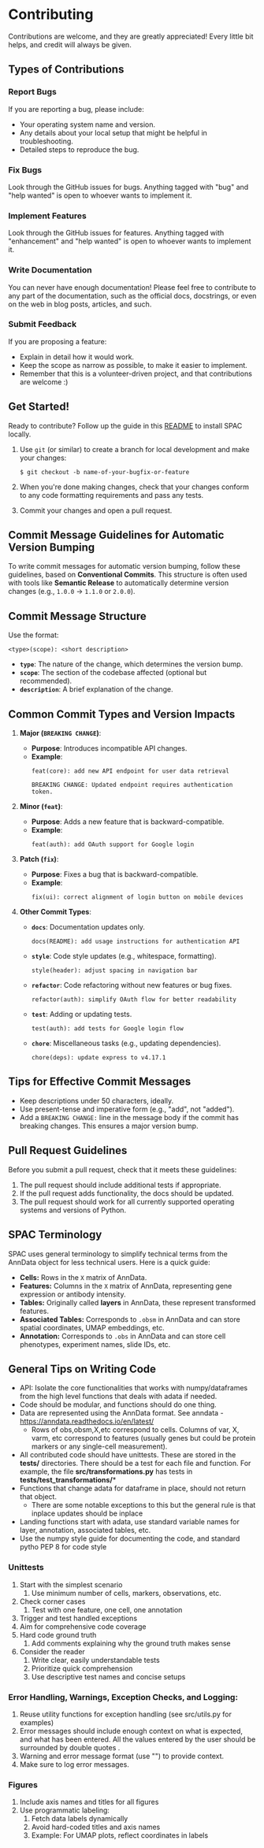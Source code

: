 # Contributing

Contributions are welcome, and they are greatly appreciated! Every little bit
helps, and credit will always be given.

## Types of Contributions

### Report Bugs

If you are reporting a bug, please include:

* Your operating system name and version.
* Any details about your local setup that might be helpful in troubleshooting.
* Detailed steps to reproduce the bug.

### Fix Bugs

Look through the GitHub issues for bugs. Anything tagged with "bug" and "help
wanted" is open to whoever wants to implement it.

### Implement Features

Look through the GitHub issues for features. Anything tagged with "enhancement"
and "help wanted" is open to whoever wants to implement it.

### Write Documentation

You can never have enough documentation! Please feel free to contribute to any
part of the documentation, such as the official docs, docstrings, or even
on the web in blog posts, articles, and such.

### Submit Feedback

If you are proposing a feature:

* Explain in detail how it would work.
* Keep the scope as narrow as possible, to make it easier to implement.
* Remember that this is a volunteer-driven project, and that contributions
  are welcome :)

## Get Started!

Ready to contribute? Follow up the guide in this [README](README.md) to install
SPAC locally.

1. Use `git` (or similar) to create a branch for local development and make your changes:

    ```console
    $ git checkout -b name-of-your-bugfix-or-feature
    ```

2. When you're done making changes, check that your changes conform to any code formatting requirements and pass any tests.

3. Commit your changes and open a pull request.

## Commit Message Guidelines for Automatic Version Bumping

To write commit messages for automatic version bumping, follow these guidelines, based on **Conventional Commits**. This structure is often used with tools like **Semantic Release** to automatically determine version changes (e.g., `1.0.0` → `1.1.0` or `2.0.0`).

## Commit Message Structure

Use the format:

`<type>(scope): <short description>`

- **`type`**: The nature of the change, which determines the version bump.
- **`scope`**: The section of the codebase affected (optional but recommended).
- **`description`**: A brief explanation of the change.

## Common Commit Types and Version Impacts

1. **Major (`BREAKING CHANGE`)**:
   - **Purpose**: Introduces incompatible API changes.
   - **Example**:
     ```
     feat(core): add new API endpoint for user data retrieval

     BREAKING CHANGE: Updated endpoint requires authentication token.
     ```

2. **Minor (`feat`)**:
   - **Purpose**: Adds a new feature that is backward-compatible.
   - **Example**:
     ```
     feat(auth): add OAuth support for Google login
     ```

3. **Patch (`fix`)**:
   - **Purpose**: Fixes a bug that is backward-compatible.
   - **Example**:
     ```
     fix(ui): correct alignment of login button on mobile devices
     ```

4. **Other Commit Types**:
   - **`docs`**: Documentation updates only.
     ```
     docs(README): add usage instructions for authentication API
     ```
   - **`style`**: Code style updates (e.g., whitespace, formatting).
     ```
     style(header): adjust spacing in navigation bar
     ```
   - **`refactor`**: Code refactoring without new features or bug fixes.
     ```
     refactor(auth): simplify OAuth flow for better readability
     ```
   - **`test`**: Adding or updating tests.
     ```
     test(auth): add tests for Google login flow
     ```
   - **`chore`**: Miscellaneous tasks (e.g., updating dependencies).
     ```
     chore(deps): update express to v4.17.1
     ```

## Tips for Effective Commit Messages

- Keep descriptions under 50 characters, ideally.
- Use present-tense and imperative form (e.g., "add", not "added").
- Add a `BREAKING CHANGE:` line in the message body if the commit has breaking changes. This ensures a major version bump.


## Pull Request Guidelines

Before you submit a pull request, check that it meets these guidelines:

1. The pull request should include additional tests if appropriate.
2. If the pull request adds functionality, the docs should be updated.
3. The pull request should work for all currently supported operating systems and versions of Python.


## SPAC Terminology

SPAC uses general terminology to simplify technical terms from the AnnData object for less technical users. Here is a quick guide:

* **Cells:** Rows in the `X` matrix of AnnData.
* **Features:** Columns in the `X` matrix of AnnData, representing gene expression or antibody intensity.
* **Tables:** Originally called **layers** in AnnData, these represent transformed features.
* **Associated Tables:** Corresponds to `.obsm` in AnnData and can store spatial coordinates, UMAP embeddings, etc.
* **Annotation:** Corresponds to `.obs` in AnnData and can store cell phenotypes, experiment names, slide IDs, etc.


## General Tips on Writing Code 

* API: Isolate the core functionalities that works with numpy/dataframes from the high level functions that deals with adata if needed.  
* Code should be modular, and functions should do one thing. 
* Data are represented using the AnnData format. See anndata - https://anndata.readthedocs.io/en/latest/
  * Rows of obs,obsm,X,etc correspond to cells. Columns of var, X, varm, etc correspond to features (usually genes but could be protein markers or any single-cell measurement). 
* All contributed code should have unittests. These are stored in the **tests/** directories. There should be a test for each file and function. For example, the file **src/transformations.py** has tests in **tests/test_transformations/*** 
* Functions that change adata for dataframe in place, should not return that object.
  * There are some notable exceptions to this but the general rule is that inplace updates should be inplace  
* Landing functions start with adata, use standard variable names for layer, annotation, associated tables, etc.
* Use the numpy style guide for documenting the code, and standard pytho PEP 8 for code style 

 

### Unittests 

1. Start with the simplest scenario  
   1. Use minimum number of cells, markers, observations, etc. 
2. Check corner cases  
   1. Test with one feature, one cell, one annotation 
3. Trigger and test handled exceptions  
4. Aim for comprehensive code coverage  
5. Hard code ground truth  
   1. Add comments explaining why the ground truth makes sense 
6. Consider the reader  
   1. Write clear, easily understandable tests 
   2. Prioritize quick comprehension  
   3. Use descriptive test names and concise setups 


### Error Handling, Warnings, Exception Checks, and Logging:  

1. Reuse utility functions for exception handling (see src/utils.py for examples) 
2. Error messages should include enough context on what is expected, and what has been entered. All the values entered by the user should be surrounded by double quotes .  
3. Warning and error message format (use "") to provide context. 
4. Make sure to log error messages. 


### Figures 

1. Include axis names and titles for all figures 
2. Use programmatic labeling:  
   1. Fetch data labels dynamically 
   2. Avoid hard-coded titles and axis names 
   3. Example: For UMAP plots, reflect coordinates in labels 

 
